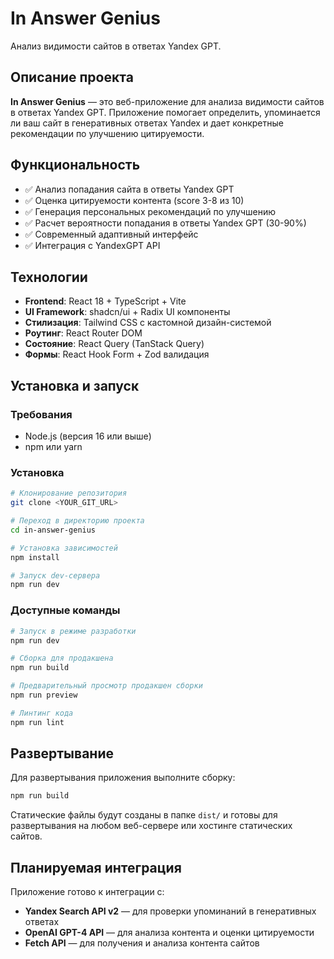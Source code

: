 # In Answer Genius

Анализ видимости сайтов в ответах Yandex GPT.

## Описание проекта

**In Answer Genius** — это веб-приложение для анализа видимости сайтов в ответах Yandex GPT. Приложение помогает определить, упоминается ли ваш сайт в генеративных ответах Yandex и дает конкретные рекомендации по улучшению цитируемости.

## Функциональность

- ✅ Анализ попадания сайта в ответы Yandex GPT
- ✅ Оценка цитируемости контента (score 3-8 из 10)
- ✅ Генерация персональных рекомендаций по улучшению
- ✅ Расчет вероятности попадания в ответы Yandex GPT (30-90%)
- ✅ Современный адаптивный интерфейс
- ✅ Интеграция с YandexGPT API

## Технологии

- **Frontend**: React 18 + TypeScript + Vite
- **UI Framework**: shadcn/ui + Radix UI компоненты
- **Стилизация**: Tailwind CSS с кастомной дизайн-системой
- **Роутинг**: React Router DOM
- **Состояние**: React Query (TanStack Query)
- **Формы**: React Hook Form + Zod валидация

## Установка и запуск

### Требования
- Node.js (версия 16 или выше)
- npm или yarn

### Установка

```sh
# Клонирование репозитория
git clone <YOUR_GIT_URL>

# Переход в директорию проекта
cd in-answer-genius

# Установка зависимостей
npm install

# Запуск dev-сервера
npm run dev
```

### Доступные команды

```sh
# Запуск в режиме разработки
npm run dev

# Сборка для продакшена
npm run build

# Предварительный просмотр продакшен сборки
npm run preview

# Линтинг кода
npm run lint
```

## Развертывание

Для развертывания приложения выполните сборку:

```sh
npm run build
```

Статические файлы будут созданы в папке `dist/` и готовы для развертывания на любом веб-сервере или хостинге статических сайтов.

## Планируемая интеграция

Приложение готово к интеграции с:
- **Yandex Search API v2** — для проверки упоминаний в генеративных ответах
- **OpenAI GPT-4 API** — для анализа контента и оценки цитируемости
- **Fetch API** — для получения и анализа контента сайтов

